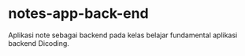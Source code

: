 # notes-app-back-end
Aplikasi note sebagai backend pada kelas belajar fundamental aplikasi backend Dicoding.
